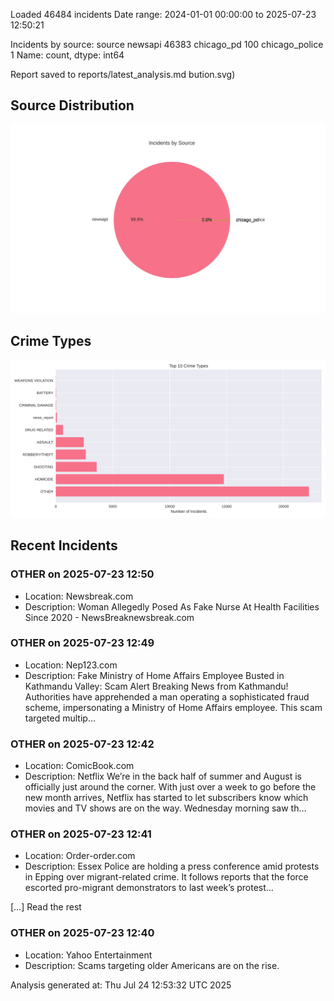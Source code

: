 
Loaded 46484 incidents
Date range: 2024-01-01 00:00:00 to 2025-07-23 12:50:21

Incidents by source:
source
newsapi           46383
chicago_pd          100
chicago_police        1
Name: count, dtype: int64

Report saved to reports/latest_analysis.md
bution.svg)

## Source Distribution
![Source Distribution](images/source_distribution.svg)

## Crime Types
![Crime Types](images/crime_types.svg)

## Recent Incidents

### OTHER on 2025-07-23 12:50
- Location: Newsbreak.com
- Description: Woman Allegedly Posed As Fake Nurse At Health Facilities Since 2020 - NewsBreaknewsbreak.com


### OTHER on 2025-07-23 12:49
- Location: Nep123.com
- Description: Fake Ministry of Home Affairs Employee Busted in Kathmandu Valley: Scam Alert Breaking News from Kathmandu! Authorities have apprehended a man operating a sophisticated fraud scheme, impersonating a Ministry of Home Affairs employee. This scam targeted multip…


### OTHER on 2025-07-23 12:42
- Location: ComicBook.com
- Description: Netflix 
We’re in the back half of summer and August is officially just around the corner. With just over a week to go before the new month arrives, Netflix has started to let subscribers know which movies and TV shows are on the way. Wednesday morning saw th…


### OTHER on 2025-07-23 12:41
- Location: Order-order.com
- Description: Essex Police are holding a press conference amid protests in Epping over migrant-related crime. It follows reports that the force escorted pro-migrant demonstrators to last week’s protest…

[…] Read the rest


### OTHER on 2025-07-23 12:40
- Location: Yahoo Entertainment
- Description: Scams targeting older Americans are on the rise.

Analysis generated at: Thu Jul 24 12:53:32 UTC 2025
